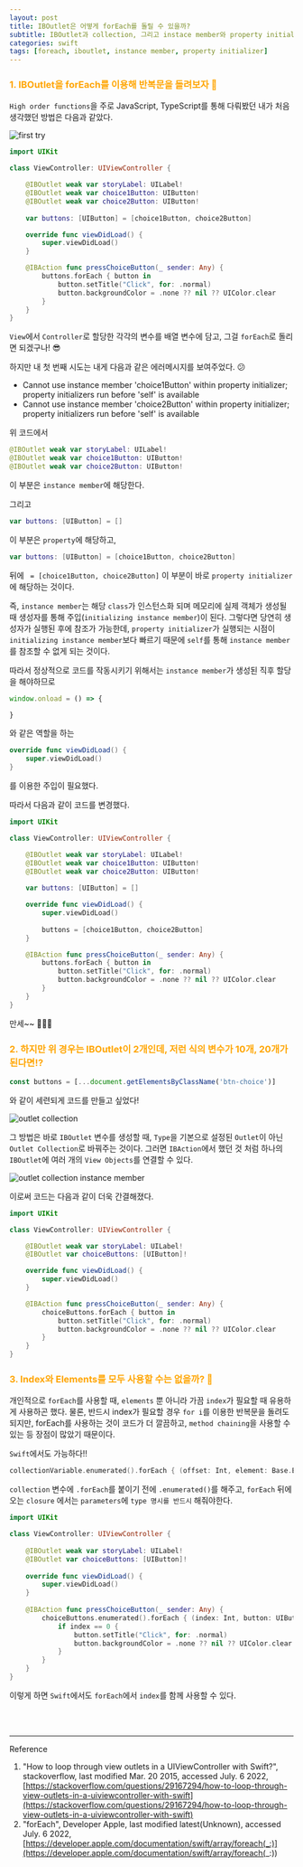 ```yaml
---
layout: post
title: IBOutlet은 어떻게 forEach를 돌릴 수 있을까?
subtitle: IBOutlet과 collection, 그리고 instace member와 property initializer
categories: swift
tags: [foreach, iboutlet, instance member, property initializer]
---
```


### <span style="color: orange">1. IBOutlet을 forEach를 이용해 반복문을 돌려보자 🥸</span>

`High order functions`을 주로 JavaScript, TypeScript를 통해 다뤄봤던 내가 처음 생각했던 방법은 다음과 같았다.

![first try](/assets/images/posts/2022-07-06-how-to-execute-foreach-loop-of-the-outlets/foreach-of-iboutlets.png)


```swift
import UIKit

class ViewController: UIViewController {

    @IBOutlet weak var storyLabel: UILabel!
    @IBOutlet weak var choice1Button: UIButton!
    @IBOutlet weak var choice2Button: UIButton!
    
    var buttons: [UIButton] = [choice1Button, choice2Button]

    override func viewDidLoad() {
        super.viewDidLoad()
    }

    @IBAction func pressChoiceButton(_ sender: Any) {
        buttons.forEach { button in
            button.setTitle("Click", for: .normal)
            button.backgroundColor = .none ?? nil ?? UIColor.clear
        }
    }
}
```

`View`에서 `Controller`로 할당한 각각의 변수를 배열 변수에 담고, 그걸 `forEach`로 돌리면 되겠구나! 😎

하지만 내 첫 번째 시도는 내게 다음과 같은 에러메시지를 보여주었다. 😕

* Cannot use instance member 'choice1Button' within property initializer; property initializers run before 'self' is available
* Cannot use instance member 'choice2Button' within property initializer; property initializers run before 'self' is available

위 코드에서
```swift
@IBOutlet weak var storyLabel: UILabel!
@IBOutlet weak var choice1Button: UIButton!
@IBOutlet weak var choice2Button: UIButton!
```
이 부분은 `instance member`에 해당한다.

그리고
```swift
var buttons: [UIButton] = []
```
이 부분은 `property`에 해당하고, 
```swift
var buttons: [UIButton] = [choice1Button, choice2Button]
```
뒤에 ` = [choice1Button, choice2Button]` 이 부분이 바로 `property initializer`에 해당하는 것이다.

즉, `instance member`는 해당 `class`가 인스턴스화 되며 메모리에 실제 객체가 생성될 때 생성자를 통해 주입(`initializing instance member`)이 된다. 그렇다면 당연히 생성자가 실행된 후에 참조가 가능한데, `property initializer`가 실행되는 시점이 `initializing instance member`보다 빠르기 때문에 `self`를 통해 `instance member`를 참조할 수 없게 되는 것이다.

따라서 정상적으로 코드를 작동시키기 위해서는 `instance member`가 생성된 직후 할당을 해야하므로 
```javascript
window.onload = () => {

}
```
와 같은 역할을 하는

```swift
override func viewDidLoad() {
    super.viewDidLoad()
}
```
를 이용한 주입이 필요했다.

따라서 다음과 같이 코드를 변경했다.

```swift
import UIKit

class ViewController: UIViewController {

    @IBOutlet weak var storyLabel: UILabel!
    @IBOutlet weak var choice1Button: UIButton!
    @IBOutlet weak var choice2Button: UIButton!
    
    var buttons: [UIButton] = []

    override func viewDidLoad() {
        super.viewDidLoad()
        
        buttons = [choice1Button, choice2Button]
    }

    @IBAction func pressChoiceButton(_ sender: Any) {
        buttons.forEach { button in
            button.setTitle("Click", for: .normal)
            button.backgroundColor = .none ?? nil ?? UIColor.clear
        }
    }
}

```

만세~~ 🥰🥰🥰

### <span style="color: orange">2. 하지만 위 경우는 IBOutlet이 2개인데, 저런 식의 변수가 10개, 20개가 된다면!?</span>

```javascript
const buttons = [...document.getElementsByClassName('btn-choice')]
```
와 같이 세련되게 코드를 만들고 싶었다!

![outlet collection](/assets/images/posts/2022-07-06-how-to-execute-foreach-loop-of-the-outlets/outlet-collection.png)

그 방법은 바로 `IBOutlet` 변수를 생성할 때, `Type`을 기본으로 설정된 `Outlet`이 아닌 `Outlet Collection`로 바꿔주는 것이다. 그러면 `IBAction`에서 했던 것 처럼 하나의 `IBOutlet`에 여러 개의 `View Objects`를 연결할 수 있다.

![outlet collection instance member](/assets/images/posts/2022-07-06-how-to-execute-foreach-loop-of-the-outlets/outlet-collection-instance-member.png)

이로써 코드는 다음과 같이 더욱 간결해졌다.

```swift
import UIKit

class ViewController: UIViewController {

    @IBOutlet weak var storyLabel: UILabel!
    @IBOutlet var choiceButtons: [UIButton]!

    override func viewDidLoad() {
        super.viewDidLoad()
    }

    @IBAction func pressChoiceButton(_ sender: Any) {
        choiceButtons.forEach { button in
            button.setTitle("Click", for: .normal)
            button.backgroundColor = .none ?? nil ?? UIColor.clear
        }
    }
}
```

### <span style="color: orange">3. Index와 Elements를 모두 사용할 수는 없을까? 🧐</span>
개인적으로 `forEach`를 사용할 때, `elements` 뿐 아니라 가끔 `index`가 필요할 때 유용하게 사용하곤 했다. 물론, 반드시 index가 필요할 경우 `for i`를 이용한 반복문을 돌려도 되지만, forEach를 사용하는 것이 코드가 더 깔끔하고, `method chaining`을 사용할 수 있는 등 장점이 많았기 때문이다.

`Swift`에서도 가능하다!!
```swift
collectionVariable.enumerated().forEach { (offset: Int, element: Base.Element) in  }
```
`collection` 변수에 `.forEach`를 붙이기 전에 `.enumerated()`를 해주고, `forEach` 뒤에 오는 `closure` 에서는 `parameters`에 `type 명시를 반드시` 해줘야한다.

```swift
import UIKit

class ViewController: UIViewController {
    
    @IBOutlet weak var storyLabel: UILabel!
    @IBOutlet var choiceButtons: [UIButton]!
    
    override func viewDidLoad() {
        super.viewDidLoad()
    }
    
    @IBAction func pressChoiceButton(_ sender: Any) {
        choiceButtons.enumerated().forEach { (index: Int, button: UIButton) in
            if index == 0 {
                button.setTitle("Click", for: .normal)
                button.backgroundColor = .none ?? nil ?? UIColor.clear
            }
        }
    }
}

```
이렇게 하면 `Swift`에서도 `forEach`에서 `index`를 함께 사용할 수 있다.


<br><br>

---
Reference

1. "How to loop through view outlets in a UIViewController with Swift?", stackoverflow, last modified Mar. 20 2015, accessed July. 6 2022, [https://stackoverflow.com/questions/29167294/how-to-loop-through-view-outlets-in-a-uiviewcontroller-with-swift](https://stackoverflow.com/questions/29167294/how-to-loop-through-view-outlets-in-a-uiviewcontroller-with-swift)
2. "forEach", Developer Apple, last modified latest(Unknown), accessed July. 6 2022, [https://developer.apple.com/documentation/swift/array/foreach(_:)](https://developer.apple.com/documentation/swift/array/foreach(_:))